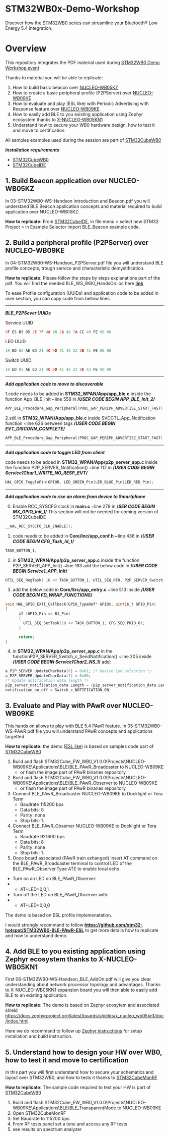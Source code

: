 # STM32WB0x-Demo-Workshop
Discover how the [STM32WB0 series](https://community.st.com/t5/developer-news/new-stm32wb0-products-facilitate-bluetooth-low-energy-5-4/ba-p/695356) can streamline your Bluetooth® Low Energy 5.4 integration.


# Overview
This repository integrates the PDF material used during [STM32WB0 Demo Workshop event](https://content.st.com/stm32wb0x-workshop-emea.html)

Thanks to material you will be able to replicate:
1. How to build basic beacon over [NUCLEO-WB05KZ](https://www.st.com/en/evaluation-tools/nucleo-wb05kz.html)
2. How to create a basic peripheral profile (P2PServer) over [NUCLEO-WB09KE](https://www.st.com/en/evaluation-tools/nucleo-wb09ke.html)
3. How to evaluate and play (ESL like) with Periodic Advertising with Response feature over [NUCLEO-WB09KE](https://www.st.com/en/evaluation-tools/nucleo-wb09ke.html)
4. How to easily add BLE to you existing application using Zephyr ecosystem thanks to [X-NUCLEO-WB05KN1](https://www.st.com/en/evaluation-tools/x-nucleo-wb05kn1.html)
5. Understand how to secure your WB0 hardware design, how to test it and move to certification

All samples examples used during the session are part of [STM32CubeWB0](https://www.st.com/en/embedded-software/stm32cubewb0.html#get-software)

***Installation requirements***
- [STM32CubeWB0](https://www.st.com/en/embedded-software/stm32cubewb0.html#get-software)
- [STM32CubeIDE](https://www.st.com/en/development-tools/stm32cubeide.html)


## 1. Build Beacon application over NUCLEO-WB05KZ
In 03-STM32WB0-WS-Handson Introduction and Beacon.pdf you will understand BLE Beacon application concepts and material required to build application over NUCLEO-WB05KZ.

**How to replicate:** From [STM32CubeIDE](https://www.st.com/en/development-tools/stm32cubeide.html), in file menu > select new STM32 Project > in Example Selector import BLE_Beacon example code. 
                                                                                                                                                                                              

						   
## 2. Build a peripheral profile (P2PServer) over NUCLEO-WB09KE
In 04-STM32WB0-WS-Handson_P2PServer.pdf file you will understand BLE profile concepts, trough service and characteristic demystification.

**How to replicate:** Please follow the steps by steps explanations part of the pdf. You will find the needed BLE_WS_WB0_HandsOn.ioc here **[link](https://github.com/stm32-hotspot/STM32WB0x-Demo-Workshop/tree/main/BLE_WS_WB0_HandsOn%20P2PServer/BLE_WS_WB0_HandsOn.ioc )**

To ease Profile configuration (UUIDs) and application code to be added in user section, you can copy code from bellow lines.

-----------------------------------------------------------------------------------------------------------------------------------------------------------------------------------

**_BLE_P2PSever UUIDs_**

Service UUID
```c
8F E5 B3 D5 2E 7F 4A 98 2A 48 7A CC 40 FE 00 00
```
LED UUID
```c
19 ED 82 AE ED 21 4C 9D 41 45 22 8E 41 FE 00 00
```
Switch UUID
```c
19 ED 82 AE ED 21 4C 9D 41 45 22 8E 42 FE 00 00
```

-----------------------------------------------------------------------------------------------------------------------------------------------------------------------------------

**_Add application code to move to discoverable_**

1.code needs to be added in **STM32_WPAN/App/app_ble.c** inside the function App_BLE_Init ~line 558 in **/*USER CODE BEGIN APP_BLE_Init_2*/**

```c
APP_BLE_Procedure_Gap_Peripheral(PROC_GAP_PERIPH_ADVERTISE_START_FAST);
```
2.still in **STM32_WPAN/App/app_ble.c** inside SVCCTL_App_Notification function
~line 626 between tags **/*USER CODE BEGIN EVT_DISCONN_COMPLETE*/**

```c
APP_BLE_Procedure_Gap_Peripheral(PROC_GAP_PERIPH_ADVERTISE_START_FAST);
```
-----------------------------------------------------------------------------------------------------------------------------------------------------------------------------------

**_Add application code to toggle LED from client_**

code needs to be added in **STM32_WPAN/App/p2p_server_app.c** inside the function P2P_SERVER_Notification() ~line 112 in **/*USER CODE BEGIN Service1Char1_WRITE_NO_RESP_EVT*/**

```c
HAL_GPIO_TogglePin(GPIOB, LED_GREEN_Pin|LED_BLUE_Pin|LED_RED_Pin);
```
-----------------------------------------------------------------------------------------------------------------------------------------------------------------------------------

**_Add application code to rise an alarm from device to Smartphone_**

0. Enable RCC_SYSCFG clock in **main.c**  ~line 279  in **/*SER CODE BEGIN MX_GPIO_Init_1*/**
This section will not be needed for coming version of STM32CubeIDE

```c
__HAL_RCC_SYSCFG_CLK_ENABLE();
```  
1. code needs to be added in **Core/Inc/app_conf.h** ~line 436  in **/*USER CODE BEGIN CFG_Task_Id_t*/**

```c
TASK_BUTTON_1,
```

2. in **STM32_WPAN/App/p2p_server_app.c** inside the function P2P_SERVER_APP_Init() ~line 183 add the below code in 
**/*USER CODE BEGIN Service1_APP_Init*/**

```c
UTIL_SEQ_RegTask( 1U << TASK_BUTTON_1, UTIL_SEQ_RFU, P2P_SERVER_Switch_c_SendNotification);
```

3. add the below code in **Core/Src/app_entry.c** ~line 513 inside **/*USER CODE BEGIN FD_WRAP_FUNCTIONS*/** 

```c
void HAL_GPIO_EXTI_Callback(GPIO_TypeDef* GPIOx, uint16_t GPIO_Pin)
{
	  if (GPIO_Pin == B1_Pin)
	  {
	    UTIL_SEQ_SetTask(1U << TASK_BUTTON_1, CFG_SEQ_PRIO_0);
	  }

	  return;
}
```
4.  in **STM32_WPAN/App/p2p_server_app.c** in the functionP2P_SERVER_Switch_c_SendNotification() ~line 205 inside **/*USER CODE BEGIN Service1Char2_NS_1*/** add:

```c
a_P2P_SERVER_UpdateCharData[0] = 0x01; /* Device Led selection */
a_P2P_SERVER_UpdateCharData[1] = 0x00;
/* Update notification data length */
p2p_server_notification_data.Length = (p2p_server_notification_data.Length) + 2;
notification_on_off = Switch_c_NOTIFICATION_ON;
```

## 3. Evaluate and Play with PAwR over NUCLEO-WB09KE
This hands on allows to play with BLE 5.4 PAwR feature. In 05-STM32WB0-WS-PAwR.pdf file you will understand PAwR concepts and applications targetted.

**How to replicate:** the demo ([ESL like](https://github.com/stm32-hotspot/STM32WB0-BLE-PAwR-ESL)) is based on samples code part of [STM32CubeWB0](https://www.st.com/en/embedded-software/stm32cubewb0.html#get-software) 

1. Build and flash STM32Cube_FW_WB0_V1.0.0\Projects\NUCLEO-WB09KE\Applications\BLE\BLE_PAwR_Broadcaster to NUCLEO-WB09KE
   - or flash the image part of PAwR binaries repository
3. Build and flash STM32Cube_FW_WB0_V1.0.0\Projects\NUCLEO-WB09KE\Applications\BLE\BLE_PAwR_Observer to NUCLEO-WB09KE
   - or flash the image part of PAwR binaries repository
5. Connect BLE_PAwR_Broadcaster NUCLEO-WB09KE to Docklight or Tera Term
   - Baudrate 115200 bps
   - Data bits: 8
   - Parity: none
   - Stop bits: 1.
6. Connect BLE_PAwR_Observer NUCLEO-WB09KE to Docklight or Tera Term
   - Baudrate 921600 bps
   - Data bits: 8
   - Parity: none
   - Stop bits: 1.
7. Once board associated (PAwR train exhanged) insert AT command on the BLE_PAwR_Broadcaster terminal to control LED of the BLE_PAwR_Observer.Type ATE to enable local echo.

- Turn on an LED on BLE_PAwR_Observer:
- - AT+LED=0,0,1
- Turn off the LED on BLE_PAwR_Observer with:
- - AT+LED=0,0,0

The demo is based on ESL profile implemenatation. 

I would strongly recommand to follow **https://github.com/stm32-hotspot/STM32WB0-BLE-PAwR-ESL** to get more details how to replicate and how to understand demo.

## 4. Add BLE to you existing application using Zephyr ecosystem thanks to X-NUCLEO-WB05KN1
First 06-STM32WB0-WS-Handson_BLE_AddOn.pdf will give you clear understanding about network processor topology and advantages. 
Thanks to X-NUCLEO-WB05KN1 expansion board you will then able to easily add BLE to an existing application.

**How to replicate:** The demo is based on Zephyr ecosytem and associated shield https://docs.zephyrproject.org/latest/boards/shields/x_nucleo_wb05kn1/doc/index.html. 

Here we do recommand to follow up [Zephyr instructions](https://docs.zephyrproject.org/latest/develop/getting_started/index.html) for setup installation and build instruction.

## 5. Understand how to design your HW over WB0, how to test it and move to certification
In this part you will first understand how to secure your schematics and layout over STM32WB0, and how to tests it thanks to [STM32CubeMonRF](https://www.st.com/en/development-tools/stm32cubemonrf.html)

**How to replicate:** The sample code required to test your HW is part of [STM32CubeWB0](https://www.st.com/en/embedded-software/stm32cubewb0.html#get-software) 
1. Build and flash STM32Cube_FW_WB0_V1.0.0\Projects\NUCLEO-WB09KE\Applications\BLE\BLE_TransparentMode to NUCLEO-WB09KE
2. Open STM32CubeMonRF
3. Set Baudrate to 115200 bps
4. From RF tests panel set a tone and access any RF tests
5. see results on spectrum analyzer
   
